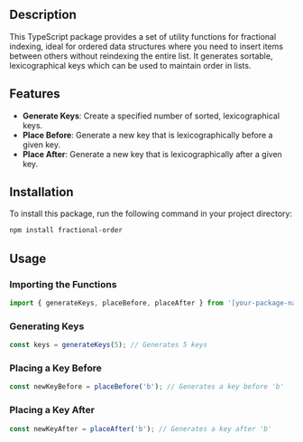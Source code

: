## Description
This TypeScript package provides a set of utility functions for fractional indexing, ideal for ordered data structures where you need to insert items between others without reindexing the entire list. It generates sortable, lexicographical keys which can be used to maintain order in lists.

## Features
- **Generate Keys**: Create a specified number of sorted, lexicographical keys.
- **Place Before**: Generate a new key that is lexicographically before a given key.
- **Place After**: Generate a new key that is lexicographically after a given key.

## Installation
To install this package, run the following command in your project directory:

```bash
npm install fractional-order
```

## Usage

### Importing the Functions
```typescript
import { generateKeys, placeBefore, placeAfter } from '[your-package-name]'; // Replace with your actual package name
```

### Generating Keys
```typescript
const keys = generateKeys(5); // Generates 5 keys
```

### Placing a Key Before
```typescript
const newKeyBefore = placeBefore('b'); // Generates a key before 'b'
```

### Placing a Key After
```typescript
const newKeyAfter = placeAfter('b'); // Generates a key after 'b'
```
